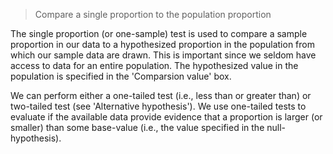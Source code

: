 > Compare a single proportion to the population proportion

The single proportion (or one-sample) test is used to compare a sample proportion in our data to a hypothesized proportion in the population from which our sample data are drawn. This is important since we seldom have access to data for an entire population. The hypothesized value in the population is specified in the 'Comparsion value' box.

We can perform either a one-tailed test (i.e., less than or greater than) or two-tailed test (see 'Alternative hypothesis'). We use one-tailed tests to evaluate if the available data provide evidence that a proportion is larger (or smaller) than some base-value (i.e., the value specified in the null-hypothesis).
